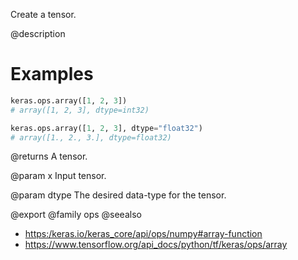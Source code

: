Create a tensor.

@description

# Examples
```python
keras.ops.array([1, 2, 3])
# array([1, 2, 3], dtype=int32)
```

```python
keras.ops.array([1, 2, 3], dtype="float32")
# array([1., 2., 3.], dtype=float32)
```

@returns
A tensor.

@param x
Input tensor.

@param dtype
The desired data-type for the tensor.

@export
@family ops
@seealso
+ <https:/keras.io/keras_core/api/ops/numpy#array-function>
+ <https://www.tensorflow.org/api_docs/python/tf/keras/ops/array>
